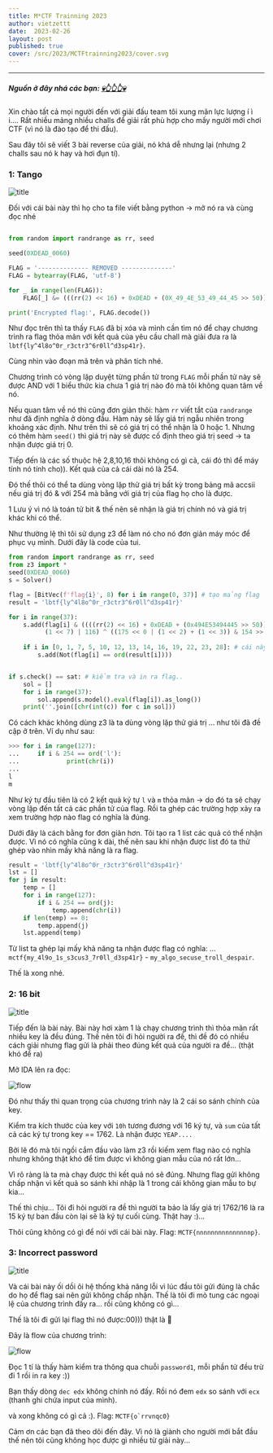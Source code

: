 ```yaml
---
title: M*CTF Trainning 2023
author: vietzettt
date:  2023-02-26
layout: post
published: true
cover: /src/2023/MCTFtrainning2023/cover.svg
---
```


---

##### **Nguồn ở đây nhá các bạn:** [💀**👆👆👆**💀](https://github.com/vietzettt/vietzettt.github.io/tree/main/src/MCTFtrainning2023)

Xin chào tất cả mọi người đến với giải đấu team tôi xung mãn lực lượng í ì i.... Rất nhiều mảng nhiều challs để giải rất phù hợp cho mấy người mới chơi CTF (vì nó là đào tạo để thi đấu).

Sau đây tôi sẽ viết 3 bài reverse của giải, nó khá dễ nhưng lại (nhưng 2 challs sau nó k hay và hơi đụn tí).

### 1: Tango

![title](/src/2023/MCTFtrainning2023/tango/00_title.png)

Đối với cái bài này thì họ cho ta file viết bằng python -> mở nó ra và cùng đọc nhé

```py

from random import randrange as rr, seed

seed(0XDEAD_0060)

FLAG = '-------------- REMOVED --------------'
FLAG = bytearray(FLAG, 'utf-8')

for _ in range(len(FLAG)):
    FLAG[_] &= (((rr(2) << 16) + 0xDEAD + (0X_49_4E_53_49_44_45 >> 50)) >> 16) + (- (1 << 0O7 - 0B10) + (1 << 0B111) | 0B1110100) ^ ((0B10101111 << 0 | (0X1 << 0O2) + (0O1 << 0B11)) & 0B10011010 >> 0)

print('Encrypted flag:', FLAG.decode())
```

Như đọc trên thì ta thấy `FLAG` đã bị xóa và mình cần tìm nó để chạy chương trình ra flag thỏa mãn với kết quả của yêu cầu chall mà giải đưa ra là `lbtf{ly^4l8o^0r_r3ctr3^6r0ll^d3sp41r}`.

Cùng nhìn vào đoạn mã trên và phân tích nhé.

Chương trình có vòng lặp duyệt từng phần tử trong `FLAG` mỗi phần tử này sẽ được AND với 1 biểu thức kia chưa 1 giá trị nào đó mà tôi không quan tâm về nó.

Nếu quan tâm về nó thì cũng đơn giản thôi: hàm `rr` viết tắt của `randrange` như đã định nghĩa ở dòng đầu. Hàm này sẽ lấy giá trị ngẫu nhiên trong khoảng xác định. Như trên thì sẽ có giá trị có thể nhận là 0 hoặc 1. Nhưng có thêm hàm `seed()` thì giá trị này sẽ được cố định theo giá trị seed -> ta nhận được giá trị 0.

Tiếp đến là các số thuộc hệ 2,8,10,16 thôi không có gì cả, cái đó thì để máy tính nó tính cho)). Kết quả của cả cái dài nó là 254.

Đó thế thôi có thể ta dùng vòng lặp thử giá trị bất kỳ trong bảng mã accsii nếu giá trị đó & với 254 mà bằng với giá trị của flag họ cho là được.

1 Lưu ý vì nó là toán tử bit & thế nên sẽ nhận là giá trị chính nó và giá trị khác khi có thể.

Như thường lệ thì tôi sử dụng z3 để làm nó cho nó đơn giản máy móc để phục vụ mình. Dưới đây là code của tui.

```py
from random import randrange as rr, seed
from z3 import *
seed(0XDEAD_0060)
s = Solver()

flag = [BitVec(f'flag{i}', 8) for i in range(0, 37)] # tạo mảng flag
result = 'lbtf{ly^4l8o^0r_r3ctr3^6r0ll^d3sp41r}'

for i in range(37):
    s.add(flag[i] & ((((rr(2) << 16) + 0xDEAD + (0x494E53494445 >> 50)) >> 16) + (- (1 << 7 - 2) +
          (1 << 7) | 116) ^ ((175 << 0 | (1 << 2) + (1 << 3)) & 154 >> 0)) == ord(result[i])) # add các điều kiện cho z3 kiểm tra
    
    if i in [0, 1, 7, 5, 10, 12, 13, 14, 16, 19, 22, 23, 28]: # cái này là mò từng trường hợp lười làm cách khác
        s.add(Not(flag[i] == ord(result[i])))


if s.check() == sat: # kiểm tra và in ra flag..
    sol = []
    for i in range(37):
        sol.append(s.model().eval(flag[i]).as_long())
    print(''.join([chr(int(c)) for c in sol]))

```

Có cách khác không dùng z3 là ta dùng vòng lặp thử giá trị ... như tôi đã đề cập ở trên. Ví dụ như sau:

```py
>>> for i in range(127):
...     if i & 254 == ord('l'):
...             print(chr(i))
...
l
m
```

Như ký tự đầu tiên là có 2 kết quả ký tự `l` và `m` thỏa mãn -> do đó ta sẽ chạy vòng lặp đến tất cả các phần tử của flag. Rồi ta ghép các trường hợp xảy ra xem trường hợp nào flag có nghĩa là đúng.

Dưới đây là cách bằng for đơn giản hơn. Tôi tạo ra 1 list các quả có thể nhận được. Vì nó có nghĩa cũng k dài, thế nên sau khi nhận được list đó ta thử ghép vào nhìn mấy khả năng là ra flag.

```py
result = 'lbtf{ly^4l8o^0r_r3ctr3^6r0ll^d3sp41r}'
lst = []
for j in result:
    temp = []
    for i in range(127):
        if i & 254 == ord(j):
            temp.append(chr(i))
    if len(temp) == 0:
        temp.append(j)
    lst.append(temp)
```

Từ list ta ghép lại mấy khả năng ta nhận được flag có nghĩa: ... `mctf{my_4l9o_1s_s3cus3_7r0ll_d3sp41r}` - `my_algo_secuse_troll_despair`.

Thế là xong nhé.

### 2: 16 bit

![title](/src/2023/MCTFtrainning2023/16_bit/00_title.png)

Tiếp đến là bài này. Bài này hơi xàm 1 là chạy chương trình thì thỏa mãn rất nhiều key là đều đúng. Thế nên tôi đi hỏi người ra đề, thì đề đó có nhiều cách giải nhưng flag gửi là phải theo đúng kết quả của người ra đề... (thật khó để ra)

Mở IDA lên ra đọc:

![flow](/src/2023/MCTFtrainning2023/16_bit/01_flow_check.png)

Đó như thấy thì quan trọng của chương trình này là 2 cái so sánh chính của key.

Kiểm tra kích thước của key với `10h` tương đương với 16 ký tự, và `sum` của tất cả các ký tự trong key == 1762. Là nhận được `YEAP....`

Bởi lẽ đó mà tôi ngồi cắm đầu vào làm z3 rồi kiếm xem flag nào có nghĩa nhưng không thật khó để tìm được vì không gian mẫu của nó rất lớn...

Vì rõ ràng là ta mà chạy được thì kết quả nó sẽ đúng. Nhưng flag gửi không chấp nhận vì kết quả so sánh khi nhập là 1 trong cái không gian mẫu to bự kia...

Thế thì chịu... Tôi đi hỏi người ra đề thì người ta bảo là lấy giá trị 1762/16 là ra 15 ký tự ban đầu còn lại sẽ là ký tự cuối cùng. Thật hay :)...

Thôi cũng không có gì để nói với cái bài này. Flag: `MCTF{nnnnnnnnnnnnnnnp}`.

### 3: Incorrect password

![title](/src/2023/MCTFtrainning2023/Incorrect_password/00_title.png)

Và cái bài này ối dồi ôi hệ thống khả năng lỗi vì lúc đầu tôi gửi đúng là chắc do họ để flag sai nên gửi không chấp nhận. Thế là tôi đi mò tung các ngoại lệ của chương trình đấy ra... rồi cũng không có gì...

Thế là tôi đi gửi lại flag thì nó được:00))) thật là 🥲

Đây là flow của chương trình:

![flow](/src/2023/MCTFtrainning2023/Incorrect_password/01_flow.png)

Đọc 1 tí là thấy hàm kiểm tra thông qua chuỗi `password1`, mỗi phần tử đều trừ đi 1 rồi in ra key :))

Bạn thấy dòng `dec edx` không chính nó đấy. Rồi nó đem `edx` so sánh với `ecx` (thanh ghi chứa input của mình).

và xong không có gì cả :). Flag: ``MCTF{o`rrvnqc0}``

Cảm ơn các bạn đã theo dõi đến đây. Vì nó là giành cho người mới bắt đầu thế nên tôi cũng không học được gì nhiều từ giải này...
